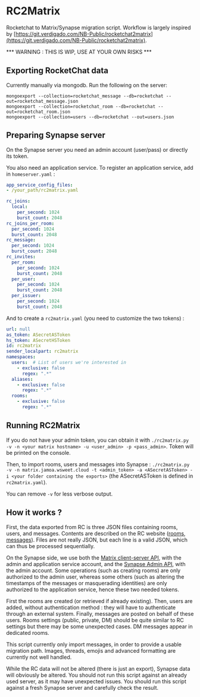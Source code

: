 # RC2Matrix

Rocketchat to Matrix/Synapse migration script. Workflow is largely inspired by [https://git.verdigado.com/NB-Public/rocketchat2matrix](https://git.verdigado.com/NB-Public/rocketchat2matrix).

*** WARNING : THIS IS WIP, USE AT YOUR OWN RISKS ***

## Exporting RocketChat data

Currently manually via mongodb. Run the following on the server:

```shell
mongoexport --collection=rocketchat_message --db=rocketchat --out=rocketchat_message.json
mongoexport --collection=rocketchat_room --db=rocketchat --out=rocketchat_room.json
mongoexport --collection=users --db=rocketchat --out=users.json
```

## Preparing Synapse server

On the Synapse server you need an admin account (user/pass) or directly its token.

You also need an application service. To register an application service, add in `homeserver.yaml` :
```YAML
app_service_config_files:
- /your_path/rc2matrix.yaml

rc_joins:
  local:
    per_second: 1024
    burst_count: 2048
rc_joins_per_room:
  per_second: 1024
  burst_count: 2048
rc_message:
  per_second: 1024
  burst_count: 2048
rc_invites:
  per_room:
    per_second: 1024
    burst_count: 2048
  per_user:
    per_second: 1024
    burst_count: 2048
  per_issuer:
    per_second: 1024
    burst_count: 2048
```

And to create a `rc2matrix.yaml` (you need to customize the two tokens) :
```YAML
url: null
as_token: ASecretASToken
hs_token: ASecretHSToken
id: rc2matrix
sender_localpart: rc2matrix
namespaces:
  users:  # List of users we're interested in
    - exclusive: false
      regex: ".*"
  aliases:
    - exclusive: false
      regex: ".*"
  rooms:
    - exclusive: false
      regex: ".*"

```

## Running RC2Matrix

If you do not have your admin token, you can obtain it with `./rc2matrix.py -v -n <your matrix hostname> -u <user_admin> -p <pass_admin>`. Token will be printed on the console.

Then, to import rooms, users and messages into Synapse : `./rc2matrix.py -v -n matrix.jamoa.wsweet.cloud -t <admin_token> -a <ASecretASToken> -i <your folder containing the exports>` (the ASecretASToken is defined in `rc2matrix.yaml`).

You can remove `-v` for less verbose output.

## How it works ?

First, the data exported from RC is three JSON files containing rooms, users, and messages. Contents are described on the RC website ([rooms](https://developer.rocket.chat/reference/api/schema-definition/room), [messages](https://developer.rocket.chat/reference/api/schema-definition/message)). Files are not really JSON, but each line is a valid JSON, which can thus be processed sequentially.

On the Synapse side, we use both the [Matrix client-server API](https://spec.matrix.org/latest/client-server-api/), with the admin and application service account, and the [Synapse Admin API](https://matrix-org.github.io/synapse/latest/usage/administration/admin_api/), with the admin account. Some operations (such as creating rooms) are only authorized to the admin user, whereas some others (such as altering the timestamps of the messages or masquerading identities) are only authorized to the application service, hence these two needed tokens.

First the rooms are created (or retrieved if already existing). Then, users are added, without authentication method : they will have to authenticate through an external system. Finally, messages are posted on behalf of these users. Rooms settings (public, private, DM) should be quite similar to RC settings but there may be some unexpected cases. DM messages appear in dedicated rooms.

This script currently only import messages, in order to provide a usable migration path. Images, threads, emojis and advanced formatting are currently not well handled.

While the RC data will not be altered (there is just an export), Synapse data will obviously be altered. You should not run this script against an already used server, as it may have unexpected issues. You should run this script against a fresh Synapse server and carefully check the result.
